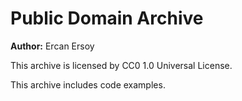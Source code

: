 # Public Domain Archive

**Author:** Ercan Ersoy

This archive is licensed by CC0 1.0 Universal License.

This archive includes code examples.
